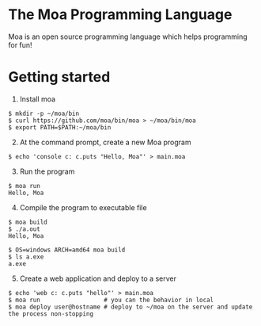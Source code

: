 # The Moa Programming Language
Moa is an open source programming language which helps programming for fun!

# Getting started

1. Install moa
```
$ mkdir -p ~/moa/bin
$ curl https://github.com/moa/bin/moa > ~/moa/bin/moa
$ export PATH=$PATH:~/moa/bin
```

2. At the command prompt, create a new Moa program
```
$ echo 'console c: c.puts "Hello, Moa"' > main.moa
```

3. Run the program
```
$ moa run
Hello, Moa
```

4. Compile the program to executable file
```
$ moa build
$ ./a.out
Hello, Moa

$ OS=windows ARCH=amd64 moa build
$ ls a.exe
a.exe
```

5. Create a web application and deploy to a server
```
$ echo 'web c: c.puts "hello"' > main.moa
$ moa run                  # you can the behavior in local
$ moa deploy user@hostname # deploy to ~/moa on the server and update the process non-stopping
```
